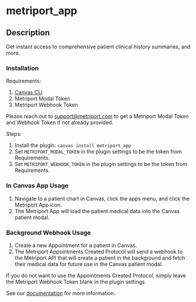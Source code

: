 # metriport_app

## Description

Get instant access to comprehensive patient clinical history summaries, and more.

### Installation

Requirements:

1. [Canvas CLI](https://docs.canvasmedical.com/sdk/canvas_cli/)
2. Metriport Modal Token
3. Metriport Webhook Token

Please reach out to support@metriport.com to get a Metriport Modal Token and Webhook Token if not already provided.

Steps:

1. Install the plugin: `canvas install metriport_app`
2. Set `METRIPORT_MODAL_TOKEN` in the plugin settings to be the token from Requirements.
3. Set `METRIPORT_WEBHOOK_TOKEN` in the plugin settings to be the token from Requirements.

### In Canvas App Usage

1. Navigate to a patient chart in Canvas, click the apps menu, and click the Metriport App icon.
2. The Metriport App will load the patient medical data into the Canvas patient modal.

### Background Webhook Usage

1. Create a new Appointment for a patient in Canvas.
2. The Metriport Appointments Created Protocol will send a webhook to the Metriport API that will create a patient in the background and fetch their medical data for future use in the Canvas patient modal.

If you do not want to use the Appointments Created Protocol, simply leave the Metriport Webhook Token blank in the plugin settings.

See our [documentation](https://docs.metriport.com/ehr-apps/canvas) for more information.
